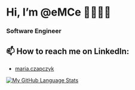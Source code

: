  # Hi, I’m @__eMCe__ 🙋🏽‍♀️👋 
### Software Engineer 

## 📫 How to reach me on LinkedIn: 
- [maria.czapczyk](https://www.linkedin.com/in/maria-czapczyk/)




[![My GitHub Language Stats](https://github-readme-stats.vercel.app/api/top-langs/?username=MarieeCzy&langs_count=5&theme=tokyonight)]()


<!---
MarieeCzy/MarieeCzy is a ✨ special ✨ repository because its `README.md` (this file) appears on your GitHub profile.
You can click the Preview link to take a look at your changes.
--->
